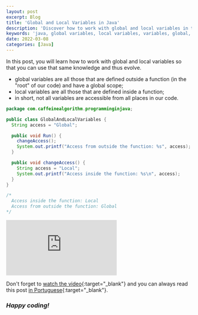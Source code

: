 ```yaml
---
layout: post
excerpt: Blog
title: 'Global and Local Variables in Java'
description: 'Discover how to work with global and local variables in the Java programming language. Get answers to your questions with the theory and examples presented.'
keywords: 'java, global variables, local variables, variables, global, local, variable, post'
date: 2022-03-08
categories: [Java]
---
```


In this post, you will learn how to work with global and local variables so that you can use that same knowledge and thus evolve.

- global variables are all those that are defined outside a function (in the "root" of our code) and have a global scope;
- local variables are all those that are defined inside a function;
- in short, not all variables are accessible from all places in our code.

```java
package com.caffeinealgorithm.programminginjava;

public class GlobalAndLocalVariables {
  String access = "Global";

  public void Run() {
    changeAccess();
    System.out.printf("Access from outside the function: %s", access);
  }

  public void changeAccess() {
    String access = "Local";
    System.out.printf("Access inside the function: %s\n", access);
  }
}

/*
  Access inside the function: Local
  Access from outside the function: Global
*/
```

<div class="video-container">
  <iframe src="https://www.youtube.com/embed/hgVFRjqnSPM" frameborder="0" allowfullscreen></iframe>
</div>

Don't forget to [watch the video](https://youtu.be/hgVFRjqnSPM){:target="\_blank"} and you can always read this post [in Portuguese](https://caffeinealgorithm.com/blog/20220308/variaveis-globais-e-locais-em-java/){:target="\_blank"}.

### _Happy coding!_
